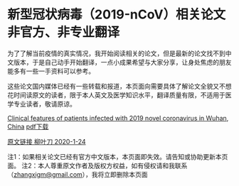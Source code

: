 # 新型冠状病毒（2019-nCoV）相关论文非官方、非专业翻译

为了了解当前疫情的真实情况，我开始阅读相关的论文，但是最新的论文找不到中文版本，于是自己动手开始翻译，一点小成果希望与大家分享，让身处焦虑的朋友能多有一些一手资料可以参考。

这些论文国内媒体已经有一些转载和报道，本页面向需要具体了解论文全貌又不想花时间读原文的读者，限于本人英文及医学知识水平，翻译质量有限，不适用于医学专业读者，敬请原谅。

[Clinical features of patients infected with 2019 novel coronavirus in Wuhan, China](https://github.com/samyn/2019nCoVPaperTrans/blob/master/Clinical%20features%20of%20patients%20infected%20with%202019%20novel%20coronavirus%20in%20Wuhan%2C%20China.md) [pdf下载](https://github.com/samyn/2019nCoVPaperTrans/blob/master/Clinical%20features%20of%20patients%20infected%20with%202019%20novel%20coronavirus%20in%20Wuhan%2C%20China.pdf) 



[原文链接 柳叶刀 2020-1-24](https://www.thelancet.com/journals/lancet/article/PIIS0140-6736(20)30183-5/fulltext)

注1：如果相关论文已经有官方中文版本，本页面即失效。请告知或协助更新本页面。
注2：本人尊重原文作者及版权方权益，如有侵权请和我联系（zhangxigm@gmail.com），我将立即删除本页面
